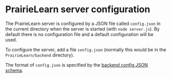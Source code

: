 
# PrairieLearn server configuration

The PrairieLearn server is configured by a JSON file called `config.json` in the current directory when the server is started (with `node server.js`). By default there is no configuration file and a default configuration will be used.

To configure the server, add a file `config.json` (normally this would be in the `PrairieLearn/backend` directory).

The format of `config.json` is specified by the [backend config JSON schema](https://github.com/PrairieLearn/PrairieLearn/blob/master/backend/schema/backendConfig.json).

